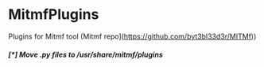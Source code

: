 # MitmfPlugins
Plugins for Mitmf tool (Mitmf repo](https://github.com/byt3bl33d3r/MITMf))
##### [*] Move .py files to /usr/share/mitmf/plugins

